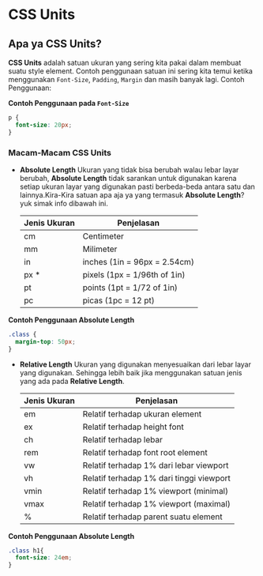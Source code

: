 # CSS Units

## Apa ya CSS Units?


**CSS Units** adalah satuan ukuran yang sering kita pakai dalam membuat suatu style element. Contoh penggunaan satuan ini sering kita temui ketika menggunakan `Font-Size`, `Padding`, `Margin` dan masih banyak lagi. Contoh Penggunaan:

**Contoh Penggunaan pada `Font-Size`**

```css
p {
  font-size: 20px;
}
```


### Macam-Macam CSS Units

- **Absolute Length**
    Ukuran yang tidak bisa berubah walau lebar layar berubah, **Absolute Length** tidak sarankan untuk digunakan karena setiap ukuran layar yang digunakan pasti berbeda-beda antara satu dan lainnya.Kira-Kira satuan apa aja ya yang termasuk **Absolute Length**? yuk simak info dibawah ini.

    | Jenis Ukuran | Penjelasan |
    |--|--|
    | cm | Centimeter |
    | mm | Milimeter |
    | in | 	inches (1in = 96px = 2.54cm) |
    | px * | pixels (1px = 1/96th of 1in) |
    | pt | 	points (1pt = 1/72 of 1in) |
    | pc | 	picas (1pc = 12 pt) |

**Contoh Penggunaan Absolute Length**
    
```css
.class {
  margin-top: 50px;
}
```

- **Relative Length**
    Ukuran yang digunakan menyesuaikan dari lebar layar yang digunakan. Sehingga lebih baik jika menggunakan satuan jenis yang ada pada  **Relative Length**.

    | Jenis Ukuran | Penjelasan |
    |--|--|
    | em | Relatif terhadap ukuran element |
    | ex | Relatif terhadap height font |
    | ch | 	 Relatif terhadap lebar |
    | rem | Relatif terhadap font root element |
    | vw | 	 Relatif terhadap 1% dari lebar viewport|
    | vh | 	Relatif terhadap 1% dari tinggi viewport |
    | vmin | Relatif terhadap 1% viewport (minimal) |
    | vmax |  Relatif terhadap 1% viewport (maximal) |
    | % | 	Relatif terhadap parent suatu element |

**Contoh Penggunaan Absolute Length**

```css
.class h1{
  font-size: 24em;
}
```
